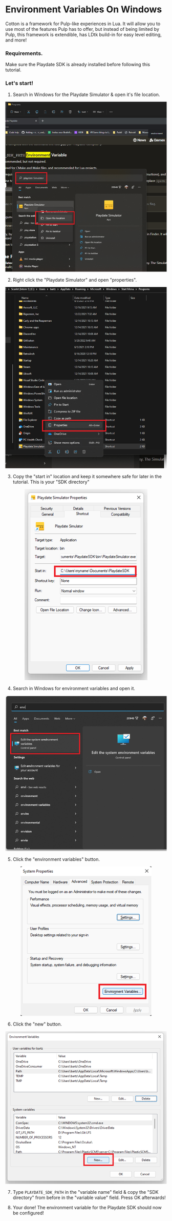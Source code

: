 # Environment Variables On Windows

Cotton is a framework for Pulp-like experiences in Lua. It will allow you to use most of the features Pulp has to offer, but instead of being limited by Pulp, this framework is extendible, has LDtk build-in for easy level editing, and more!

### Requirements.

Make sure the Playdate SDK is already installed before following this tutorial.

### Let's start!

1. Search in Windows for the Playdate Simulator & open it's file location.

<p align="center">
    <img
    src="https://raw.githubusercontent.com/unbelievableflavour/cotton/master/Docs/images/environmentVariables/1.png" />
</p>

2. Right click the "Playdate Simulator" and open "properties".

<p align="center">
    <img
    src="https://raw.githubusercontent.com/unbelievableflavour/cotton/master/Docs/images/environmentVariables/2.png" />
</p>

3. Copy the "start in" location and keep it somewhere safe for later in the tutorial. This is your "SDK directory"

<p align="center">
    <img
    src="https://raw.githubusercontent.com/unbelievableflavour/cotton/master/Docs/images/environmentVariables/3.png" />
</p>

4. Search in Windows for environment variables and open it.

<p align="center">
    <img
    src="https://raw.githubusercontent.com/unbelievableflavour/cotton/master/Docs/images/environmentVariables/4.png" />
</p>

5. Click the "environment variables" button.

<p align="center">
    <img
    src="https://raw.githubusercontent.com/unbelievableflavour/cotton/master/Docs/images/environmentVariables/5.png" />
</p>

6. Click the "new" button.

<p align="center">
    <img
    src="https://raw.githubusercontent.com/unbelievableflavour/cotton/master/Docs/images/environmentVariables/6.png" />
</p>

7. Type ```PLAYDATE_SDK_PATH``` in the "variable name" field & copy the "SDK directory" from before in the "variable value" field.
Press OK afterwards!

8. Your done! The environment variable for the Playdate SDK should now be configured!